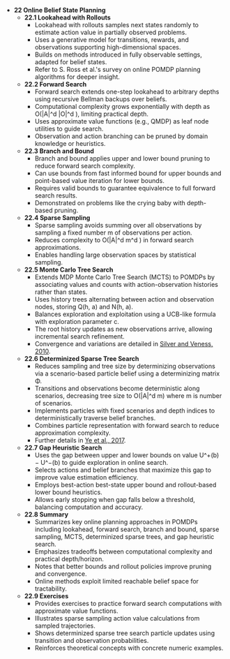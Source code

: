 - **22 Online Belief State Planning**
  - **22.1 Lookahead with Rollouts**
    - Lookahead with rollouts samples next states randomly to estimate action value in partially observed problems.
    - Uses a generative model for transitions, rewards, and observations supporting high-dimensional spaces.
    - Builds on methods introduced in fully observable settings, adapted for belief states.
    - Refer to S. Ross et al.'s survey on online POMDP planning algorithms for deeper insight.
  - **22.2 Forward Search**
    - Forward search extends one-step lookahead to arbitrary depths using recursive Bellman backups over beliefs.
    - Computational complexity grows exponentially with depth as O(|A|^d |O|^d ), limiting practical depth.
    - Uses approximate value functions (e.g., QMDP) as leaf node utilities to guide search.
    - Observation and action branching can be pruned by domain knowledge or heuristics.
  - **22.3 Branch and Bound**
    - Branch and bound applies upper and lower bound pruning to reduce forward search complexity.
    - Can use bounds from fast informed bound for upper bounds and point-based value iteration for lower bounds.
    - Requires valid bounds to guarantee equivalence to full forward search results.
    - Demonstrated on problems like the crying baby with depth-based pruning.
  - **22.4 Sparse Sampling**
    - Sparse sampling avoids summing over all observations by sampling a fixed number m of observations per action.
    - Reduces complexity to O(|A|^d m^d ) in forward search approximations.
    - Enables handling large observation spaces by statistical sampling.
  - **22.5 Monte Carlo Tree Search**
    - Extends MDP Monte Carlo Tree Search (MCTS) to POMDPs by associating values and counts with action-observation histories rather than states.
    - Uses history trees alternating between action and observation nodes, storing Q(h, a) and N(h, a).
    - Balances exploration and exploitation using a UCB-like formula with exploration parameter c.
    - The root history updates as new observations arrive, allowing incremental search refinement.
    - Convergence and variations are detailed in [Silver and Veness, 2010](https://papers.nips.cc/paper/2010/file/2ff97f64c14e9aa3a1ac730422eb5a0e-Paper.pdf).
  - **22.6 Determinized Sparse Tree Search**
    - Reduces sampling and tree size by determinizing observations via a scenario-based particle belief using a determinizing matrix Φ.
    - Transitions and observations become deterministic along scenarios, decreasing tree size to O(|A|^d m) where m is number of scenarios.
    - Implements particles with fixed scenarios and depth indices to deterministically traverse belief branches.
    - Combines particle representation with forward search to reduce approximation complexity.
    - Further details in [Ye et al., 2017](https://www.jair.org/index.php/jair/article/view/11197).
  - **22.7 Gap Heuristic Search**
    - Uses the gap between upper and lower bounds on value U^+(b) − U^−(b) to guide exploration in online search.
    - Selects actions and belief branches that maximize this gap to improve value estimation efficiency.
    - Employs best-action best-state upper bound and rollout-based lower bound heuristics.
    - Allows early stopping when gap falls below a threshold, balancing computation and accuracy.
  - **22.8 Summary**
    - Summarizes key online planning approaches in POMDPs including lookahead, forward search, branch and bound, sparse sampling, MCTS, determinized sparse trees, and gap heuristic search.
    - Emphasizes tradeoffs between computational complexity and practical depth/horizon.
    - Notes that better bounds and rollout policies improve pruning and convergence.
    - Online methods exploit limited reachable belief space for tractability.
  - **22.9 Exercises**
    - Provides exercises to practice forward search computations with approximate value functions.
    - Illustrates sparse sampling action value calculations from sampled trajectories.
    - Shows determinized sparse tree search particle updates using transition and observation probabilities.
    - Reinforces theoretical concepts with concrete numeric examples.

